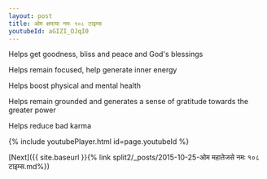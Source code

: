 ```yaml
---
layout: post
title: ओम क्षमाया नमः १०८ टाइम्स
youtubeId: aGIZI_OJqI0
---
```

 
 
Helps get goodness, bliss and peace and God's blessings
 
Helps remain focused, help generate inner energy 
 
Helps boost physical and mental health 
 
Helps remain grounded and generates a sense of gratitude towards the greater power 
 
Helps reduce bad karma
 
 
 
 


{% include youtubePlayer.html id=page.youtubeId %}
 
[Next]({{ site.baseurl }}{% link  split2/_posts/2015-10-25-ओम महातेजसे नमः १०८ टाइम्स.md%})
 

